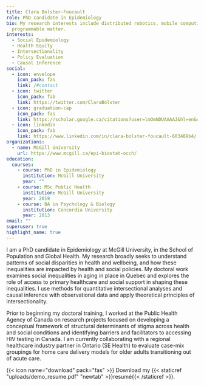 ```yaml
---
title: Clara Bolster-Foucault
role: PhD candidate in Epidemiology
bio: My research interests include distributed robotics, mobile computing and
  programmable matter.
interests:
  - Social Epidemiology
  - Health Equity
  - Intersectionality
  - Policy Evaluation
  - Causal Inference
social:
  - icon: envelope
    icon_pack: fas
    link: /#contact
  - icon: twitter
    icon_pack: fab
    link: https://twitter.com/ClaraBolster
  - icon: graduation-cap
    icon_pack: fas
    link: https://scholar.google.ca/citations?user=lmOmNDUAAAAJ&hl=en&oi=ao
  - icon: linkedin
    icon_pack: fab
    link: https://www.linkedin.com/in/clara-bolster-foucault-603489b4/
organizations:
  - name: McGill University
    url: https://www.mcgill.ca/epi-biostat-occh/
education:
  courses:
    - course: PhD in Epidemiology
      institution: McGill University
      year: ""
    - course: MSc Public Health
      institution: McGill University
      year: 2019
    - course: BA in Psychology & Biology
      institution: Concordia University
      year: 2013
email: ""
superuser: true
highlight_name: true
---
```

I am a PhD candidate in Epidemiology at McGill University, in the School of Population and Global Health. My research broadly seeks to understand patterns of social disparities in health and wellbeing, and how these inequalities are impacted by health and social policies. My doctoral work examines social inequalities in aging in place in Quebec and explores the role of access to primary healthcare and social support in shaping these inequalities. I use methods for quantitative intersectional analyses and causal inference with observational data and apply theoretical principles of intersectionality.

Prior to beginning my doctoral training, I worked at the Public Health Agency of Canada on research projects focused on developing a conceptual framework of structural determinants of stigma across health and social conditions and identifying barriers and facilitators to accessing HIV testing in Canada. I am currently collaborating with a regional healthcare industry partner in Ontario (SE Health) to evaluate case-mix groupings for home care delivery models for older adults transitioning out of acute care.

{{< icon name="download" pack="fas" >}} Download my {{< staticref "uploads/demo_resume.pdf" "newtab" >}}resumé{{< /staticref >}}.
